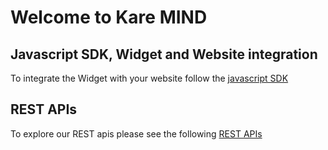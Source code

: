 # Welcome to Kare MIND

## Javascript SDK, Widget and Website integration
To integrate the Widget with your website follow the [javascript SDK](./javascript_sdk)

## REST APIs
To explore our REST apis please see the following [REST APIs](http://gluru-docs.s3-website-eu-west-1.amazonaws.com/public/)

